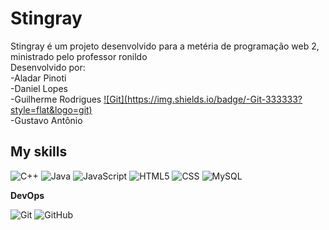 <h1 color="purple">Stingray</h1>
<p>
  Stingray é um projeto desenvolvido para a metéria de programação web 2, ministrado pelo professor ronildo
<br>
Desenvolvido por:
<br>-Aladar Pinoti
<br>-Daniel Lopes
<br>-Guilherme Rodrigues <a href="https://github.com/GuilhermeRodrigues2201">![Git](https://img.shields.io/badge/-Git-333333?style=flat&logo=git)</a>
<br>-Gustavo Antônio
  
</p>

## My skills

![C++](https://img.shields.io/badge/-C++-333333?style=flat&logo=C%2B%2B&logoColor=00599C)
![Java](https://img.shields.io/badge/-Java-333333?style=flat&logo=Java&logoColor=007396)
![JavaScript](https://img.shields.io/badge/-JavaScript-333333?style=flat&logo=javascript)
![HTML5](https://img.shields.io/badge/-HTML5-333333?style=flat&logo=HTML5)
![CSS](https://img.shields.io/badge/-CSS-333333?style=flat&logo=CSS3&logoColor=1572B6)
![MySQL](https://img.shields.io/badge/-MySQL-333333?style=flat&logo=mysql)

**DevOps**

![Git](https://img.shields.io/badge/-Git-333333?style=flat&logo=git)
![GitHub](https://img.shields.io/badge/-GitHub-333333?style=flat&logo=github)

